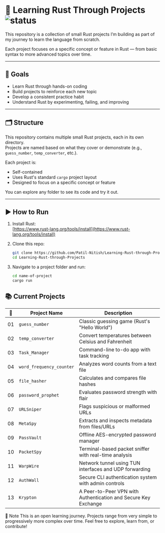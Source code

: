 # 🦀 Learning Rust Through Projects ![status](https://img.shields.io/badge/status-Learning_Rust-ffaa00?style=flat-square)

This repository is a collection of small Rust projects I’m building as part of my journey to learn the language from scratch.

Each project focuses on a specific concept or feature in Rust — from basic syntax to more advanced topics over time.

---

## 🎯 Goals

- Learn Rust through hands-on coding  
- Build projects to reinforce each new topic  
- Develop a consistent practice habit  
- Understand Rust by experimenting, failing, and improving  

---

## 🗂️ Structure

This repository contains multiple small Rust projects, each in its own directory.  
Projects are named based on what they cover or demonstrate (e.g., `guess_number`, `temp_converter`, etc.).

Each project is:

- Self-contained  
- Uses Rust's standard `cargo` project layout  
- Designed to focus on a specific concept or feature

You can explore any folder to see its code and try it out.

---

## ▶️ How to Run

1. Install Rust:  
   [https://www.rust-lang.org/tools/install](https://www.rust-lang.org/tools/install)

2. Clone this repo:

   ```bash
   git clone https://github.com/Patil-Nitish/Learning-Rust-through-Projects.git
   cd Learning-Rust-through-Projects
3. Navigate to a project folder and run:
   ```bash
   cd name-of-project
   cargo run


## 📚 Current Projects

<!-- project-list-start -->
| 🔢 | Project Name             | Description                                         |
| -- | ------------------------ | --------------------------------------------------- |
| 01 | `guess_number`           | Classic guessing game (Rust's "Hello World")        |
| 02 | `temp_converter`         | Convert temperatures between Celsius and Fahrenheit |
| 03 | `Task_Manager`           | Command-line to-do app with task tracking           |
| 04 | `word_frequency_counter` | Analyzes word counts from a text file               |
| 05 | `file_hasher`            | Calculates and compares file hashes                 |
| 06 | `password_prophet`       | Evaluates password strength with flair              |
| 07 | `URLSniper`              | Flags suspicious or malformed URLs                  |
| 08 | `MetaSpy`                | Extracts and inspects metadata from files/URLs      |
| 09 | `PassVault`              | Offline AES-encrypted password manager              |
| 10 | `PacketSpy`              | Terminal-based packet sniffer with real-time analysis |
| 11 | `WarpWire`               | Network tunnel using TUN interfaces and UDP forwarding |
| 12 | `AuthWall`               | Secure CLI authentication system with admin controls |
| 13 | `Krypton`               | A Peer-to-Peer VPN with Authentication and Secure Key Exchange |
<!-- project-list-end -->


📌 Note
This is an open learning journey. Projects range from very simple to progressively more complex over time.
Feel free to explore, learn from, or contribute!

